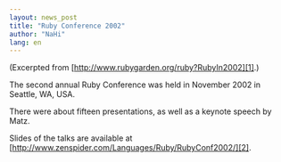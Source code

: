 ```yaml
---
layout: news_post
title: "Ruby Conference 2002"
author: "NaHi"
lang: en
---
```


(Excerpted from [http://www.rubygarden.org/ruby?RubyIn2002][1].)

The second annual Ruby Conference was held in November 2002 in Seattle,
WA, USA.

There were about fifteen presentations, as well as a keynote speech by
Matz.

Slides of the talks are available at
[http://www.zenspider.com/Languages/Ruby/RubyConf2002/][2].



[1]: http://www.rubygarden.org/ruby?RubyIn2002
[2]: http://www.zenspider.com/Languages/Ruby/RubyConf2002/
